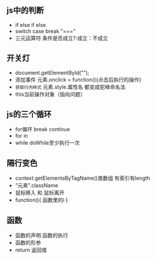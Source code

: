 ## js中的判断
* if else if else
* switch case break "==="
* 三元运算符 条件是否成立?:成立：不成立
## 开关灯
* document.getElementById("");
* 添加事件 元素.onclick = function(){点击后执行的操作}
* `获取行内样式` 元素.style.属性名 都变成驼峰命名法
* this当前操作对象（指向问题）
## js的三个循环
* for循环 break continue
* for in 
* while doWhile至少执行一次
## 隔行变色
* context.getElementsByTagName()类数组 有索引有length
* "元素".className
* 鼠标移入 和 鼠标离开
* function(){ 函数里的i }

## 函数
* 函数的声明  函数的执行
* 函数的形参
* return 返回值 


